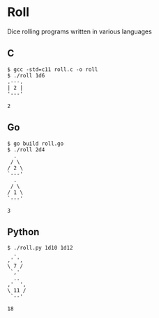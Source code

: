 # Roll

Dice rolling programs written in various languages

## C

```
$ gcc -std=c11 roll.c -o roll
$ ./roll 1d6
.---.
| 2 |
'---'

2
```

## Go

```
$ go build roll.go
$ ./roll 2d4
  .
 / \
/ 2 \
`---'
  .
 / \
/ 1 \
`---'

3
```

## Python

```
$ ./roll.py 1d10 1d12
  .
,' ',
\ 7 /
 `,'
  ..
,'  ',
\ 11 /
 `--'

18
```
